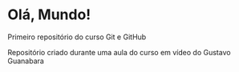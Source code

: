 # Olá, Mundo!
 Primeiro repositório do curso Git e GitHub

Repositório criado durante uma aula do curso em vídeo do Gustavo Guanabara